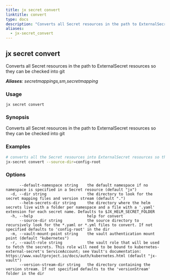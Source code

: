 ```yaml
---
title: jx secret convert
linktitle: convert
type: docs
description: "Converts all Secret resources in the path to ExternalSecret resources so they can be checked into git ***Aliases**: secretmappings,sm,secretmapping*"
aliases:
  - jx-secret_convert
---
```


## jx secret convert

Converts all Secret resources in the path to ExternalSecret resources so they can be checked into git

***Aliases**: secretmappings,sm,secretmapping*

### Usage

```
jx secret convert
```

### Synopsis

Converts all Secret resources in the path to ExternalSecret resources so they can be checked into git

### Examples

  ```bash
  # converts all the Secret resources into ExternalSecret resources so they can be checked into git
  jx-secret convert --source-dir=config-root

  ```
### Options

```
      --default-namespace string    the default namespace if no namespace is specified in a Secret resource (default "jx")
  -d, --dir string                  the directory to look for the secret mapping files and version stream (default ".")
      --helm-secrets-dir string     the directory where the helm secrets live with a folder per namespace and a file with a '.yaml' extension for each secret name. Defaults to $JX_HELM_SECRET_FOLDER
  -h, --help                        help for convert
      --source-dir string           the source directory to recursively look for the *.yaml or *.yml files to convert. If not specified defaults to 'config-root' in the dir
  -m, --vault-mount-point string    the vault authentication mount point (default "kubernetes")
  -r, --vault-role string           the vault role that will be used to fetch the secrets. This role will need to be bound to kubernetes-external-secret's ServiceAccount; see Vault's documentation: https://www.vaultproject.io/docs/auth/kubernetes.html (default "jx-vault")
      --version-stream-dir string   the directory containing the version stream. If not specified defaults to the 'versionStream' folder in the dir
```

